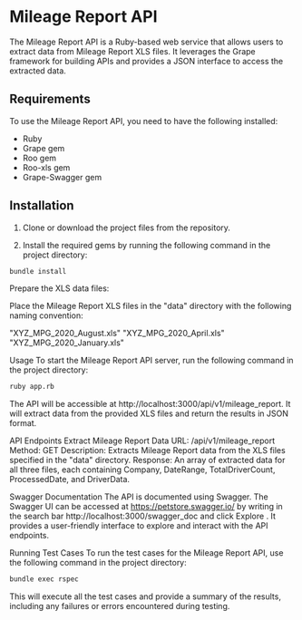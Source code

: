 # Mileage Report API

The Mileage Report API is a Ruby-based web service that allows users to extract data from Mileage Report XLS files. It leverages the Grape framework for building APIs and provides a JSON interface to access the extracted data.

## Requirements

To use the Mileage Report API, you need to have the following installed:

- Ruby
- Grape gem
- Roo gem
- Roo-xls gem
- Grape-Swagger gem

## Installation

1. Clone or download the project files from the repository.

2. Install the required gems by running the following command in the project directory:

```bash
bundle install
```

Prepare the XLS data files:

Place the Mileage Report XLS files in the "data" directory with the following naming convention:

"XYZ_MPG_2020_August.xls"
"XYZ_MPG_2020_April.xls"
"XYZ_MPG_2020_January.xls"

Usage
To start the Mileage Report API server, run the following command in the project directory:

```bash
ruby app.rb
```

The API will be accessible at http://localhost:3000/api/v1/mileage_report. It will extract data from the provided XLS files and return the results in JSON format.

API Endpoints
Extract Mileage Report Data
URL: /api/v1/mileage_report
Method: GET
Description: Extracts Mileage Report data from the XLS files specified in the "data" directory.
Response: An array of extracted data for all three files, each containing Company, DateRange, TotalDriverCount, ProcessedDate, and DriverData.

Swagger Documentation
The API is documented using Swagger. The Swagger UI can be accessed at https://petstore.swagger.io/ by writing in the search bar http://localhost:3000/swagger_doc and click Explore . It provides a user-friendly interface to explore and interact with the API endpoints.

Running Test Cases
To run the test cases for the Mileage Report API, use the following command in the project directory:

```bash
bundle exec rspec
```

This will execute all the test cases and provide a summary of the results, including any failures or errors encountered during testing.
